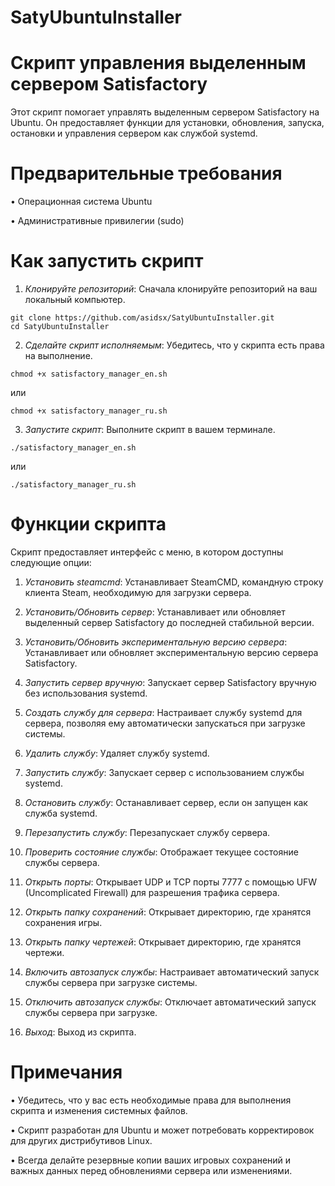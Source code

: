 # SatyUbuntuInstaller
# Скрипт управления выделенным сервером Satisfactory

Этот скрипт помогает управлять выделенным сервером Satisfactory на Ubuntu. Он предоставляет функции для установки, обновления, запуска, остановки и управления сервером как службой systemd.

# Предварительные требования

• Операционная система Ubuntu

• Административные привилегии (sudo)

# Как запустить скрипт

1. *Клонируйте репозиторий*: Сначала клонируйте репозиторий на ваш локальный компьютер.
```
git clone https://github.com/asidsx/SatyUbuntuInstaller.git
cd SatyUbuntuInstaller
```

2. *Сделайте скрипт исполняемым*: Убедитесь, что у скрипта есть права на выполнение.
```
chmod +x satisfactory_manager_en.sh
```

или
```
chmod +x satisfactory_manager_ru.sh
```

3. *Запустите скрипт*: Выполните скрипт в вашем терминале.
```
./satisfactory_manager_en.sh
```

или
```
./satisfactory_manager_ru.sh
```

# Функции скрипта

Скрипт предоставляет интерфейс с меню, в котором доступны следующие опции:

1. *Установить steamcmd*: Устанавливает SteamCMD, командную строку клиента Steam, необходимую для загрузки сервера.

2. *Установить/Обновить сервер*: Устанавливает или обновляет выделенный сервер Satisfactory до последней стабильной версии.

3. *Установить/Обновить экспериментальную версию сервера*: Устанавливает или обновляет экспериментальную версию сервера Satisfactory.

4. *Запустить сервер вручную*: Запускает сервер Satisfactory вручную без использования systemd.

5. *Создать службу для сервера*: Настраивает службу systemd для сервера, позволяя ему автоматически запускаться при загрузке системы.

6. *Удалить службу*: Удаляет службу systemd.

7. *Запустить службу*: Запускает сервер с использованием службы systemd.

8. *Остановить службу*: Останавливает сервер, если он запущен как служба systemd.

9. *Перезапустить службу*: Перезапускает службу сервера.

10. *Проверить состояние службы*: Отображает текущее состояние службы сервера.

11. *Открыть порты*: Открывает UDP и TCP порты 7777 с помощью UFW (Uncomplicated Firewall) для разрешения трафика сервера.

12. *Открыть папку сохранений*: Открывает директорию, где хранятся сохранения игры.

13. *Открыть папку чертежей*: Открывает директорию, где хранятся чертежи.

14. *Включить автозапуск службы*: Настраивает автоматический запуск службы сервера при загрузке системы.

15. *Отключить автозапуск службы*: Отключает автоматический запуск службы сервера при загрузке.

16. *Выход*: Выход из скрипта.

# Примечания

• Убедитесь, что у вас есть необходимые права для выполнения скрипта и изменения системных файлов.

• Скрипт разработан для Ubuntu и может потребовать корректировок для других дистрибутивов Linux.

• Всегда делайте резервные копии ваших игровых сохранений и важных данных перед обновлениями сервера или изменениями.
